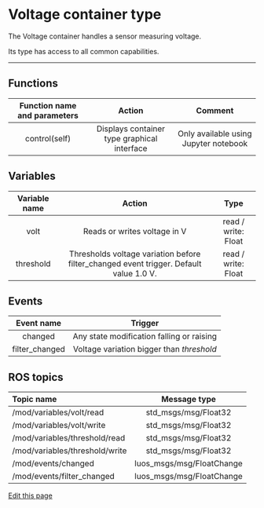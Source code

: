 # Voltage container type

The Voltage container handles a sensor measuring voltage.

Its type has access to all common capabilities.

----

## Functions

| **Function name and parameters** | **Action** | **Comment** |
| :---: | :---: | :---: |
| control(self) | Displays container type graphical interface | Only available using Jupyter notebook |

## Variables

| **Variable name** | **Action** | **Type** |
| :---: | :---: | :---: |
| volt | Reads or writes voltage in V | read / write: Float |
| threshold | Thresholds voltage variation before filter_changed event trigger. Default value 1.0 V. | read / write: Float |

## Events

| **Event name** | **Trigger** |
| :---: | :---: |
| changed | Any state modification falling or raising |
| filter_changed | Voltage variation bigger than *threshold* |

## ROS topics
| **Topic name** | **Message type** |
|:----|:---:|
| /mod/variables/volt/read | std_msgs/msg/Float32
| /mod/variables/volt/write | std_msgs/msg/Float32
| /mod/variables/threshold/read | std_msgs/msg/Float32
| /mod/variables/threshold/write | std_msgs/msg/Float32
| /mod/events/changed | luos_msgs/msg/FloatChange
| /mod/events/filter_changed | luos_msgs/msg/FloatChange


<div class="cust_edit_page"><a href="https://{{gh_path}}{{boards_path}}/voltage.md">Edit this page</a></div>
